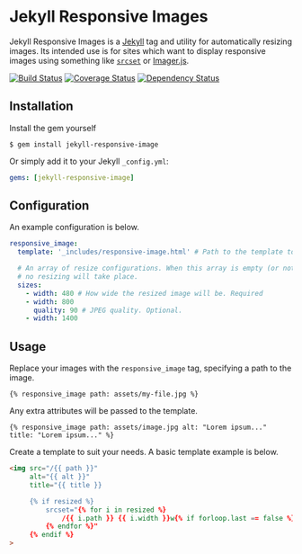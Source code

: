 # Jekyll Responsive Images

Jekyll Responsive Images is a [Jekyll](http://jekyllrb.com/) tag and utility for automatically resizing images. Its intended use is for sites which want to display responsive images using something like [`srcset`](https://developer.mozilla.org/en-US/docs/Web/HTML/Element/Img#Specifications) or [Imager.js](https://github.com/BBC-News/Imager.js/).

[![Build Status](https://travis-ci.org/wildlyinaccurate/jekyll-responsive-images.svg?branch=master)](https://travis-ci.org/wildlyinaccurate/jekyll-responsive-images)
[![Coverage Status](https://img.shields.io/coveralls/wildlyinaccurate/jekyll-responsive-images.svg)](https://coveralls.io/r/wildlyinaccurate/jekyll-responsive-images)
[![Dependency Status](https://gemnasium.com/wildlyinaccurate/jekyll-responsive-images.svg)](https://gemnasium.com/wildlyinaccurate/jekyll-responsive-images)

## Installation

Install the gem yourself

```
$ gem install jekyll-responsive-image
```

Or simply add it to your Jekyll `_config.yml`:

```yaml
gems: [jekyll-responsive-image]
```

## Configuration

An example configuration is below.

```yaml
responsive_image:
  template: '_includes/responsive-image.html' # Path to the template to render. Required.

  # An array of resize configurations. When this array is empty (or not specified),
  # no resizing will take place.
  sizes:
    - width: 480 # How wide the resized image will be. Required
    - width: 800
      quality: 90 # JPEG quality. Optional.
    - width: 1400
```

## Usage

Replace your images with the `responsive_image` tag, specifying a path to the image.

```
{% responsive_image path: assets/my-file.jpg %}
```

Any extra attributes will be passed to the template.

```
{% responsive_image path: assets/image.jpg alt: "Lorem ipsum..." title: "Lorem ipsum..." %}
```

Create a template to suit your needs. A basic template example is below.

```html
<img src="/{{ path }}"
     alt="{{ alt }}"
     title="{{ title }}

     {% if resized %}
         srcset="{% for i in resized %}
             /{{ i.path }} {{ i.width }}w{% if forloop.last == false %},{% endif %}
         {% endfor %}"
     {% endif %}
>
```
